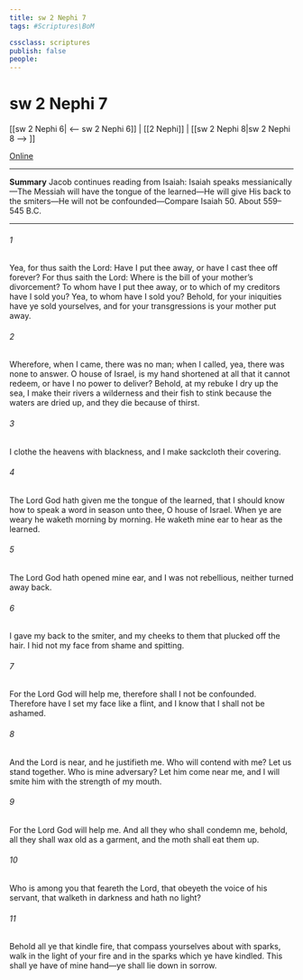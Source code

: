 ```yaml
---
title: sw 2 Nephi 7
tags: #Scriptures\BoM

cssclass: scriptures
publish: false
people:
---
```


# sw 2 Nephi 7
[[sw 2 Nephi 6| <-- sw 2 Nephi 6]] | [[2 Nephi]] | [[sw 2 Nephi 8|sw 2 Nephi 8 --> ]]

[Online](https://churchofjesuschrist.org/study/scriptures/bofm/2-ne/7?lang=eng)

---
__Summary__
Jacob continues reading from Isaiah: Isaiah speaks messianically—The Messiah will have the tongue of the learned—He will give His back to the smiters—He will not be confounded—Compare Isaiah 50. About 559–545 B.C.

---
###### 1 
Yea, for thus saith the Lord: Have I put thee away, or have I cast thee off forever? For thus saith the Lord: Where is the bill of your mother’s divorcement? To whom have I put thee away, or to which of my creditors have I sold you? Yea, to whom have I sold you? Behold, for your iniquities have ye sold yourselves, and for your transgressions is your mother put away.

###### 2 
Wherefore, when I came, there was no man; when I called, yea, there was none to answer. O house of Israel, is my hand shortened at all that it cannot redeem, or have I no power to deliver? Behold, at my rebuke I dry up the sea, I make their rivers a wilderness and their fish to stink because the waters are dried up, and they die because of thirst.

###### 3 
I clothe the heavens with blackness, and I make sackcloth their covering.

###### 4 
The Lord God hath given me the tongue of the learned, that I should know how to speak a word in season unto thee, O house of Israel. When ye are weary he waketh morning by morning. He waketh mine ear to hear as the learned.

###### 5 
The Lord God hath opened mine ear, and I was not rebellious, neither turned away back.

###### 6 
I gave my back to the smiter, and my cheeks to them that plucked off the hair. I hid not my face from shame and spitting.

###### 7 
For the Lord God will help me, therefore shall I not be confounded. Therefore have I set my face like a flint, and I know that I shall not be ashamed.

###### 8 
And the Lord is near, and he justifieth me. Who will contend with me? Let us stand together. Who is mine adversary? Let him come near me, and I will smite him with the strength of my mouth.

###### 9 
For the Lord God will help me. And all they who shall condemn me, behold, all they shall wax old as a garment, and the moth shall eat them up.

###### 10 
Who is among you that feareth the Lord, that obeyeth the voice of his servant, that walketh in darkness and hath no light?

###### 11 
Behold all ye that kindle fire, that compass yourselves about with sparks, walk in the light of your fire and in the sparks which ye have kindled. This shall ye have of mine hand—ye shall lie down in sorrow.

